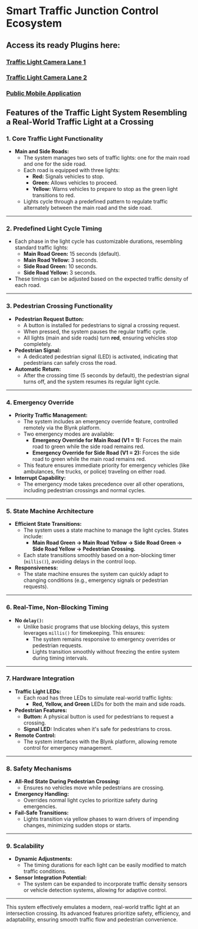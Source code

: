 # Smart Traffic Junction Control Ecosystem

## Access its ready Plugins here: 

### [Traffic Light Camera Lane 1](https://swayamswarupgiri.github.io/AI-smart-traffic-control-system/cam/V1)

### [Traffic Light Camera Lane 2](https://swayamswarupgiri.github.io/smart-traffic-junction/cam/V2)

### [Public Mobile Application](https://swayamswarupgiri.github.io/smart-traffic-junction/app/index.html)

## Features of the Traffic Light System Resembling a Real-World Traffic Light at a Crossing

### **1. Core Traffic Light Functionality**
- **Main and Side Roads:**
  - The system manages two sets of traffic lights: one for the main road and one for the side road.
  - Each road is equipped with three lights:
    - **Red:** Signals vehicles to stop.
    - **Green:** Allows vehicles to proceed.
    - **Yellow:** Warns vehicles to prepare to stop as the green light transitions to red.
  - Lights cycle through a predefined pattern to regulate traffic alternately between the main road and the side road.

---

### **2. Predefined Light Cycle Timing**
- Each phase in the light cycle has customizable durations, resembling standard traffic lights:
  - **Main Road Green:** 15 seconds (default).
  - **Main Road Yellow:** 3 seconds.
  - **Side Road Green:** 10 seconds.
  - **Side Road Yellow:** 3 seconds.
- These timings can be adjusted based on the expected traffic density of each road.

---

### **3. Pedestrian Crossing Functionality**
- **Pedestrian Request Button:**
  - A button is installed for pedestrians to signal a crossing request.
  - When pressed, the system pauses the regular traffic cycle.
  - All lights (main and side roads) turn **red**, ensuring vehicles stop completely.
- **Pedestrian Signal:**
  - A dedicated pedestrian signal (LED) is activated, indicating that pedestrians can safely cross the road.
- **Automatic Return:**
  - After the crossing time (5 seconds by default), the pedestrian signal turns off, and the system resumes its regular light cycle.

---

### **4. Emergency Override**
- **Priority Traffic Management:**
  - The system includes an emergency override feature, controlled remotely via the Blynk platform.
  - Two emergency modes are available:
    - **Emergency Override for Main Road (V1 = 1):** Forces the main road to green while the side road remains red.
    - **Emergency Override for Side Road (V1 = 2):** Forces the side road to green while the main road remains red.
  - This feature ensures immediate priority for emergency vehicles (like ambulances, fire trucks, or police) traveling on either road.
- **Interrupt Capability:**
  - The emergency mode takes precedence over all other operations, including pedestrian crossings and normal cycles.

---

### **5. State Machine Architecture**
- **Efficient State Transitions:**
  - The system uses a state machine to manage the light cycles. States include:
    - **Main Road Green → Main Road Yellow → Side Road Green → Side Road Yellow → Pedestrian Crossing.**
  - Each state transitions smoothly based on a non-blocking timer (`millis()`), avoiding delays in the control loop.
- **Responsiveness:**
  - The state machine ensures the system can quickly adapt to changing conditions (e.g., emergency signals or pedestrian requests).

---

### **6. Real-Time, Non-Blocking Timing**
- **No `delay()`:**
  - Unlike basic programs that use blocking delays, this system leverages `millis()` for timekeeping. This ensures:
    - The system remains responsive to emergency overrides or pedestrian requests.
    - Lights transition smoothly without freezing the entire system during timing intervals.

---

### **7. Hardware Integration**
- **Traffic Light LEDs:**
  - Each road has three LEDs to simulate real-world traffic lights:
    - **Red, Yellow, and Green** LEDs for both the main and side roads.
- **Pedestrian Features:**
  - **Button:** A physical button is used for pedestrians to request a crossing.
  - **Signal LED:** Indicates when it's safe for pedestrians to cross.
- **Remote Control:**
  - The system interfaces with the Blynk platform, allowing remote control for emergency management.

---

### **8. Safety Mechanisms**
- **All-Red State During Pedestrian Crossing:**
  - Ensures no vehicles move while pedestrians are crossing.
- **Emergency Handling:**
  - Overrides normal light cycles to prioritize safety during emergencies.
- **Fail-Safe Transitions:**
  - Lights transition via yellow phases to warn drivers of impending changes, minimizing sudden stops or starts.

---

### **9. Scalability**
- **Dynamic Adjustments:**
  - The timing durations for each light can be easily modified to match traffic conditions.
- **Sensor Integration Potential:**
  - The system can be expanded to incorporate traffic density sensors or vehicle detection systems, allowing for adaptive control.

---

This system effectively emulates a modern, real-world traffic light at an intersection crossing. Its advanced features prioritize safety, efficiency, and adaptability, ensuring smooth traffic flow and pedestrian convenience.

